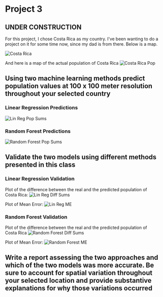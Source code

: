 # Project 3

## UNDER CONSTRUCTION

For this project, I chose Costa Rica as my country. I've been wanting to do a project on it for some time now, since my dad is from there. Below is a map.

![Costa Rica](https://raw.githubusercontent.com/pasolano/appml/main/data/project-3/images/costa-rica.png)

And here is a map of the actual population of Costa Rica
![Costa Rica Pop](https://raw.githubusercontent.com/pasolano/appml/main/data/project-3/images/pop.png)

## Using two machine learning methods predict population values at 100 x 100 meter resolution throughout your selected country

### Linear Regression Predictions

![Lin Reg Pop Sums](https://raw.githubusercontent.com/pasolano/appml/main/data/project-3/images/lin-reg-pop-sums.png)

### Random Forest Predictions

![Random Forest Pop Sums](https://raw.githubusercontent.com/pasolano/appml/main/data/project-3/images/rf-pop-sums.png)

## Validate the two models using different methods presented in this class

### Linear Regression Validation

Plot of the difference between the real and the predicted population of Costa Rica:
![Lin Reg Diff Sums](https://raw.githubusercontent.com/pasolano/appml/main/data/project-3/images/lin-reg-diff-sums.png)

Plot of Mean Error:
![Lin Reg ME](https://raw.githubusercontent.com/pasolano/appml/main/data/project-3/images/lin-reg-me.png)

### Random Forest Validation

Plot of the difference between the real and the predicted population of Costa Rica
![Random Forest Diff Sums](https://raw.githubusercontent.com/pasolano/appml/main/data/project-3/images/rf-diff-sums.png)

Plot of Mean Error:
![Random Forest ME](https://raw.githubusercontent.com/pasolano/appml/main/data/project-3/images/rf-me.png)

## Write a report assessing the two approaches and which of the two models was more accurate. Be sure to account for spatial variation throughout your selected location and provide substantive explanations for why those variations occurred

